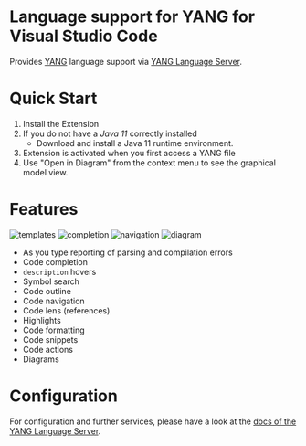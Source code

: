 Language support for YANG for Visual Studio Code
=====================

Provides [YANG](https://tools.ietf.org/html/rfc7950) language support via
[YANG Language Server](https://github.com/theia-ide/yang-lsp).

Quick Start
============
1. Install the Extension
2. If you do not have a _Java 11_ correctly installed
    * Download and install a Java 11 runtime environment.
3. Extension is activated when you first access a YANG file
4. Use "Open in Diagram" from the context menu to see the graphical model view.

Features
=========
![ templates ](https://raw.githubusercontent.com/theia-ide/yang-vscode/master/images/yang-templates.gif)
![ completion ](https://raw.githubusercontent.com/theia-ide/yang-vscode/master/images/yang-completion.gif)
![ navigation ](https://raw.githubusercontent.com/theia-ide/yang-vscode/master/images/yang-navigation.gif)
![ diagram ](https://raw.githubusercontent.com/theia-ide/yang-vscode/master/images/yang-diagram.png)

* As you type reporting of parsing and compilation errors
* Code completion
* `description` hovers
* Symbol search
* Code outline
* Code navigation
* Code lens (references)
* Highlights
* Code formatting
* Code snippets
* Code actions
* Diagrams

Configuration
=============
For configuration and further services, please have a look at the [docs of the YANG Language Server](https://github.com/theia-ide/yang-lsp/tree/master/docs).
